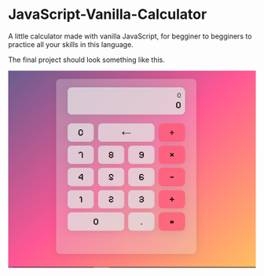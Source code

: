 # JavaScript-Vanilla-Calculator

A little calculator made with vanilla JavaScript, for begginer to begginers to
practice all your skills in this language.

The final project should look something like this.

![Pink version](/public/pink-calc.png)
